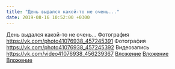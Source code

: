 ```yaml
---
title: "День выдался какой-то не очень..."
date: 2019-08-16 10:52:00 +0300
---
```


День выдался какой-то не очень...
Фотография
<a class="vk-attach" href="https://vk.com/photo41076938_457245391">https://vk.com/photo41076938_457245391</a>
Фотография
<a class="vk-attach" href="https://vk.com/photo41076938_457245392">https://vk.com/photo41076938_457245392</a>
Видеозапись
<a class="vk-attach" href="https://vk.com/video41076938_456239367">https://vk.com/video41076938_456239367</a>
<a class="vk-attach" href="https://vk.com/photo41076938_457245391">Вложение</a>
<a class="vk-attach" href="https://vk.com/photo41076938_457245392">Вложение</a>
<a class="vk-attach" href="https://vk.com/video41076938_456239367">Вложение</a>
